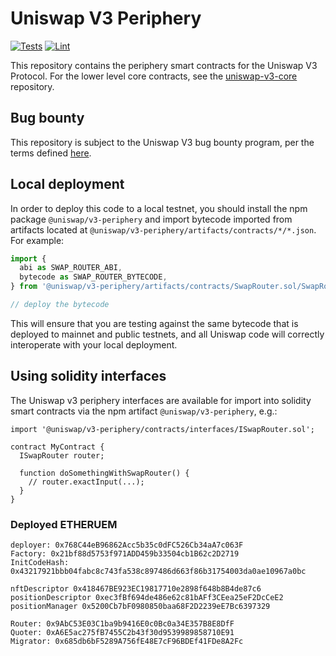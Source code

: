 # Uniswap V3 Periphery

[![Tests](https://github.com/Uniswap/uniswap-v3-periphery/workflows/Tests/badge.svg)](https://github.com/Uniswap/uniswap-v3-periphery/actions?query=workflow%3ATests)
[![Lint](https://github.com/Uniswap/uniswap-v3-periphery/workflows/Lint/badge.svg)](https://github.com/Uniswap/uniswap-v3-periphery/actions?query=workflow%3ALint)

This repository contains the periphery smart contracts for the Uniswap V3 Protocol.
For the lower level core contracts, see the [uniswap-v3-core](https://github.com/Uniswap/uniswap-v3-core)
repository.

## Bug bounty

This repository is subject to the Uniswap V3 bug bounty program,
per the terms defined [here](./bug-bounty.md).

## Local deployment

In order to deploy this code to a local testnet, you should install the npm package
`@uniswap/v3-periphery`
and import bytecode imported from artifacts located at
`@uniswap/v3-periphery/artifacts/contracts/*/*.json`.
For example:

```typescript
import {
  abi as SWAP_ROUTER_ABI,
  bytecode as SWAP_ROUTER_BYTECODE,
} from '@uniswap/v3-periphery/artifacts/contracts/SwapRouter.sol/SwapRouter.json'

// deploy the bytecode
```

This will ensure that you are testing against the same bytecode that is deployed to
mainnet and public testnets, and all Uniswap code will correctly interoperate with
your local deployment.

## Using solidity interfaces

The Uniswap v3 periphery interfaces are available for import into solidity smart contracts
via the npm artifact `@uniswap/v3-periphery`, e.g.:

```solidity
import '@uniswap/v3-periphery/contracts/interfaces/ISwapRouter.sol';

contract MyContract {
  ISwapRouter router;

  function doSomethingWithSwapRouter() {
    // router.exactInput(...);
  }
}

```


### Deployed ETHERUEM

```angular2html
deployer: 0x768C44eB96862Acc5b35c0dFC526Cb34aA7c063F
Factory: 0x21bf88d5753f971ADD459b33504cb1B62c2D2719
InitCodeHash: 0x43217921bbb04fabc8c743fa538c897486d663f86b31754003da0ae10967a0bc

nftDescriptor 0x418467BE923EC19817710e2898f648b8B4de87c6
positionDescriptor 0xec3fBf694de486e62c81bAFf3CEea25eF2DcCeE2
positionManager 0x5200Cb7bF0980850baa68F2D2239eE7Bc6397329

Router: 0x9AbC53E03C1ba9b9416E0c0Bc0a34E357B8E8DfF
Quoter: 0xA6E5ac275fB7455C2b43f30d9539989858710E91
Migrator: 0x685db6bF5289A756fE48E7cF96BDEf41FDe8A2Fc
```


